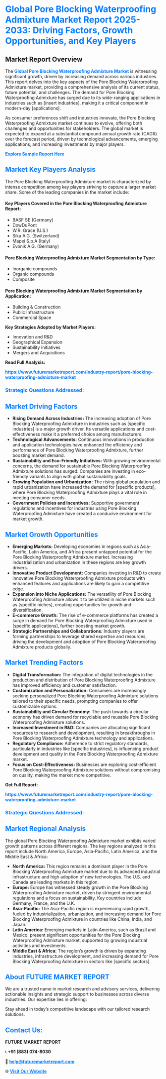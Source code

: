 <h1 style="color: #007BFF;">Global Pore Blocking Waterproofing Admixture Market Report 2025-2033: Driving Factors, Growth Opportunities, and Key Players</h1>

<section id="overview">
<h2>Market Report Overview</h2>
<p>The <a href="https://www.futuremarketreport.com/industry-report/pore-blocking-waterproofing-admixture-market" style="color: #007BFF; text-decoration: none;"><strong>Global Pore Blocking Waterproofing Admixture Market</strong></a> is witnessing significant growth, driven by increasing demand across various industries. This report delves into the key aspects of the Pore Blocking Waterproofing Admixture market, providing a comprehensive analysis of its current status, future potential, and challenges. The demand for Pore Blocking Waterproofing Admixture has surged due to its wide-ranging applications in industries such as [insert industries], making it a critical component in modern-day [applications].</p>
<p>As consumer preferences shift and industries innovate, the Pore Blocking Waterproofing Admixture market continues to evolve, offering both challenges and opportunities for stakeholders. The global market is expected to expand at a substantial compound annual growth rate (CAGR) over the forecast period, driven by technological advancements, emerging applications, and increasing investments by major players.</p>
</section>

<section id="overview">
<p><a href="https://www.futuremarketreport.com/request-sample/reportId=114569" style="color: #007BFF; text-decoration: none;"><strong>Explore Sample Report Here</strong></a></p>
</section>

<section id="key-players">
<h2 style="color: #007BFF;">Market Key Players Analysis</h2>
<p>The Pore Blocking Waterproofing Admixture market is characterized by intense competition among key players striving to capture a larger market share. Some of the leading companies in the market include:</p>
<h4>Key Players Covered in the Pore Blocking Waterproofing Admixture Report:</h4>
<ul><li>BASF SE (Germany)</li><li>DowDuPont</li><li>W.R. Grace (U.S.)</li><li>Sika A.G. (Switzerland)</li><li>Mapei S.p.A (Italy)</li><li>Evonik A.G. (Germany)</li></ul>
<h4>Pore Blocking Waterproofing Admixture Market Segmentation by Type:</h4>
<ul><li>Inorganic compounds</li><li>Organic compounds</li><li>Composite</li></ul>

<h4>Pore Blocking Waterproofing Admixture Market Segmentation by Application:</h4>
<ul><li>Building &amp; Construction</li><li>Public Infrastructure</li><li>Commercial Space</li></ul>
<p><strong>Key Strategies Adopted by Market Players:</strong></p>
<ul>
<li>Innovation and R&D</li>
<li>Geographical Expansion</li>
<li>Sustainability Initiatives</li>
<li>Mergers and Acquisitions</li>
</ul>
</section>

<section>
<p><strong>Read Full Analysis: </strong></p><a href="https://www.futuremarketreport.com/industry-report/pore-blocking-waterproofing-admixture-market" style="color: #007BFF; text-decoration: none;"><strong>https://www.futuremarketreport.com/industry-report/pore-blocking-waterproofing-admixture-market</strong></a>
<h3 style="color: #007BFF;">Strategic Questions Addressed:</h3>
</section>

<section id="driving-factors">
<h2 style="color: #007BFF;">Market Driving Factors</h2>
<ul>
<li><strong>Rising Demand Across Industries:</strong> The increasing adoption of Pore Blocking Waterproofing Admixture in industries such as [specific industries] is a major growth driver. Its versatile applications and cost-effectiveness make it a preferred choice among manufacturers.</li>
<li><strong>Technological Advancements:</strong> Continuous innovations in production and application technologies have enhanced the efficiency and performance of Pore Blocking Waterproofing Admixture, further boosting market demand.</li>
<li><strong>Sustainability and Eco-Friendly Initiatives:</strong> With growing environmental concerns, the demand for sustainable Pore Blocking Waterproofing Admixture solutions has surged. Companies are investing in eco-friendly variants to align with global sustainability goals.</li>
<li><strong>Growing Population and Urbanization:</strong> The rising global population and rapid urbanization have increased the demand for [specific products], where Pore Blocking Waterproofing Admixture plays a vital role in meeting consumer needs.</li>
<li><strong>Government Policies and Incentives:</strong> Supportive government regulations and incentives for industries using Pore Blocking Waterproofing Admixture have created a conducive environment for market growth.</li>
</ul>
</section>

<section id="growth-opportunities">
<h2 style="color: #007BFF;">Market Growth Opportunities</h2>
<ul>
<li><strong>Emerging Markets:</strong> Developing economies in regions such as Asia-Pacific, Latin America, and Africa present untapped potential for the Pore Blocking Waterproofing Admixture market. Increasing industrialization and urbanization in these regions are key growth drivers.</li>
<li><strong>Innovative Product Development:</strong> Companies investing in R&D to create innovative Pore Blocking Waterproofing Admixture products with enhanced features and applications are likely to gain a competitive edge.</li>
<li><strong>Expansion into Niche Applications:</strong> The versatility of Pore Blocking Waterproofing Admixture allows it to be utilized in niche markets such as [specific niches], creating opportunities for growth and diversification.</li>
<li><strong>E-commerce Growth:</strong> The rise of e-commerce platforms has created a surge in demand for Pore Blocking Waterproofing Admixture used in [specific applications], further boosting market growth.</li>
<li><strong>Strategic Partnerships and Collaborations:</strong> Industry players are forming partnerships to leverage shared expertise and resources, driving the development and adoption of Pore Blocking Waterproofing Admixture products globally.</li>
</ul>
</section>

<section id="trending-factors">
<h2 style="color: #007BFF;">Market Trending Factors</h2>
<ul>
<li><strong>Digital Transformation:</strong> The integration of digital technologies in the production and distribution of Pore Blocking Waterproofing Admixture has improved efficiency and customer satisfaction.</li>
<li><strong>Customization and Personalization:</strong> Consumers are increasingly seeking personalized Pore Blocking Waterproofing Admixture solutions tailored to their specific needs, prompting companies to offer customizable options.</li>
<li><strong>Sustainability and Circular Economy:</strong> The push towards a circular economy has driven demand for recyclable and reusable Pore Blocking Waterproofing Admixture solutions.</li>
<li><strong>Increased Investment in R&D:</strong> Companies are allocating significant resources to research and development, resulting in breakthroughs in Pore Blocking Waterproofing Admixture technology and applications.</li>
<li><strong>Regulatory Compliance:</strong> Adherence to strict regulatory standards, particularly in industries like [specific industries], is influencing product development and quality in the Pore Blocking Waterproofing Admixture market.</li>
<li><strong>Focus on Cost-Effectiveness:</strong> Businesses are exploring cost-efficient Pore Blocking Waterproofing Admixture solutions without compromising on quality, making the market more competitive.</li>
</ul>
</section>

<section>
<p><strong>Get Full Report: </strong></p><a href="https://www.futuremarketreport.com/industry-report/pore-blocking-waterproofing-admixture-market" style="color: #007BFF; text-decoration: none;"><strong>https://www.futuremarketreport.com/industry-report/pore-blocking-waterproofing-admixture-market</strong></a>
<h3 style="color: #007BFF;">Strategic Questions Addressed:</h3>
</section>


<section id="regional-analysis">
<h2 style="color: #007BFF;">Market Regional Analysis</h2>
<p>The global Pore Blocking Waterproofing Admixture market exhibits varied growth patterns across different regions. The key regions analyzed in this report include North America, Europe, Asia-Pacific, Latin America, and the Middle East & Africa:</p>
<ul>
<li><strong>North America:</strong> This region remains a dominant player in the Pore Blocking Waterproofing Admixture market due to its advanced industrial infrastructure and high adoption of new technologies. The U.S. and Canada are leading markets in this region.</li>
<li><strong>Europe:</strong> Europe has witnessed steady growth in the Pore Blocking Waterproofing Admixture market, driven by stringent environmental regulations and a focus on sustainability. Key countries include Germany, France, and the U.K.</li>
<li><strong>Asia-Pacific:</strong> The Asia-Pacific region is experiencing rapid growth, fueled by industrialization, urbanization, and increasing demand for Pore Blocking Waterproofing Admixture in countries like China, India, and Japan.</li>
<li><strong>Latin America:</strong> Emerging markets in Latin America, such as Brazil and Mexico, present significant opportunities for the Pore Blocking Waterproofing Admixture market, supported by growing industrial activities and investments.</li>
<li><strong>Middle East & Africa:</strong> The region’s growth is driven by expanding industries, infrastructure development, and increasing demand for Pore Blocking Waterproofing Admixture in sectors like [specific sectors].</li>
</ul>
</section>

<footer>
<h2 style="color: #007BFF;">About FUTURE MARKET REPORT</h2>
<p>We are a trusted name in market research and advisory services, delivering actionable insights and strategic support to businesses across diverse industries. Our expertise lies in offering:</p>

<p>Stay ahead in today’s competitive landscape with our tailored research solutions.</p>

<h2 style="color: #007BFF;">Contact Us:</h2>
<p><strong>FUTURE MARKET REPORT</strong></p>
<p>📞 <strong>+91 (883) 074-8030</strong></p>
<p>📧 <strong><a href="mailto:help@futuremarketreport.com" style="color: #007BFF;">help@futuremarketreport.com</a></strong></p>
<p>🌐 <strong><a href="https://www.futuremarketreport.com/" style="color: #007BFF;">Visit Our Website</a></strong></p>
</footer>